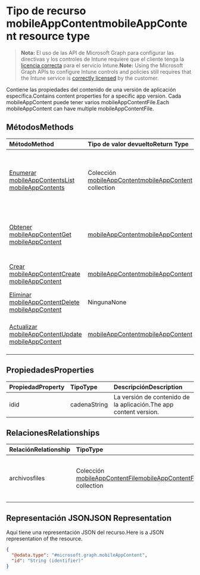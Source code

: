 # <a name="mobileappcontent-resource-type"></a><span data-ttu-id="f1768-101">Tipo de recurso mobileAppContent</span><span class="sxs-lookup"><span data-stu-id="f1768-101">mobileAppContent resource type</span></span>

> <span data-ttu-id="f1768-102">**Nota:** El uso de las API de Microsoft Graph para configurar las directivas y los controles de Intune requiere que el cliente tenga la [licencia correcta](https://go.microsoft.com/fwlink/?linkid=839381) para el servicio Intune.</span><span class="sxs-lookup"><span data-stu-id="f1768-102">**Note:** Using the Microsoft Graph APIs to configure Intune controls and policies still requires that the Intune service is [correctly licensed](https://go.microsoft.com/fwlink/?linkid=839381) by the customer.</span></span>

<span data-ttu-id="f1768-103">Contiene las propiedades del contenido de una versión de aplicación específica.</span><span class="sxs-lookup"><span data-stu-id="f1768-103">Contains content properties for a specific app version.</span></span> <span data-ttu-id="f1768-104">Cada mobileAppContent puede tener varios mobileAppContentFile.</span><span class="sxs-lookup"><span data-stu-id="f1768-104">Each mobileAppContent can have multiple mobileAppContentFile.</span></span>
## <a name="methods"></a><span data-ttu-id="f1768-105">Métodos</span><span class="sxs-lookup"><span data-stu-id="f1768-105">Methods</span></span>
|<span data-ttu-id="f1768-106">Método</span><span class="sxs-lookup"><span data-stu-id="f1768-106">Method</span></span>|<span data-ttu-id="f1768-107">Tipo de valor devuelto</span><span class="sxs-lookup"><span data-stu-id="f1768-107">Return Type</span></span>|<span data-ttu-id="f1768-108">Descripción</span><span class="sxs-lookup"><span data-stu-id="f1768-108">Description</span></span>|
|:---|:---|:---|
|[<span data-ttu-id="f1768-109">Enumerar mobileAppContents</span><span class="sxs-lookup"><span data-stu-id="f1768-109">List mobileAppContents</span></span>](../api/intune_apps_mobileappcontent_list.md)|<span data-ttu-id="f1768-110">Colección [mobileAppContent](../resources/intune_apps_mobileappcontent.md)</span><span class="sxs-lookup"><span data-stu-id="f1768-110">[mobileAppContent](../resources/intune_apps_mobileappcontent.md) collection</span></span>|<span data-ttu-id="f1768-111">Enumere las propiedades y las relaciones de los objetos [mobileAppContent](../resources/intune_apps_mobileappcontent.md).</span><span class="sxs-lookup"><span data-stu-id="f1768-111">List properties and relationships of the [mobileAppContent](../resources/intune_apps_mobileappcontent.md) objects.</span></span>|
|[<span data-ttu-id="f1768-112">Obtener mobileAppContent</span><span class="sxs-lookup"><span data-stu-id="f1768-112">Get mobileAppContent</span></span>](../api/intune_apps_mobileappcontent_get.md)|[<span data-ttu-id="f1768-113">mobileAppContent</span><span class="sxs-lookup"><span data-stu-id="f1768-113">mobileAppContent</span></span>](../resources/intune_apps_mobileappcontent.md)|<span data-ttu-id="f1768-114">Lea las propiedades y las relaciones del objeto [mobileAppContent](../resources/intune_apps_mobileappcontent.md).</span><span class="sxs-lookup"><span data-stu-id="f1768-114">Read properties and relationships of [plannerTaskDetails](../resources/intune_apps_mobileappcontent.md) object.</span></span>|
|[<span data-ttu-id="f1768-115">Crear mobileAppContent</span><span class="sxs-lookup"><span data-stu-id="f1768-115">Create mobileAppContent</span></span>](../api/intune_apps_mobileappcontent_create.md)|[<span data-ttu-id="f1768-116">mobileAppContent</span><span class="sxs-lookup"><span data-stu-id="f1768-116">mobileAppContent</span></span>](../resources/intune_apps_mobileappcontent.md)|<span data-ttu-id="f1768-117">Cree un objeto [mobileAppContent](../resources/intune_apps_mobileappcontent.md).</span><span class="sxs-lookup"><span data-stu-id="f1768-117">Create a new [plannerBucket](../resources/intune_apps_mobileappcontent.md) object.</span></span>|
|[<span data-ttu-id="f1768-118">Eliminar mobileAppContent</span><span class="sxs-lookup"><span data-stu-id="f1768-118">Delete mobileAppContent</span></span>](../api/intune_apps_mobileappcontent_delete.md)|<span data-ttu-id="f1768-119">Ninguna</span><span class="sxs-lookup"><span data-stu-id="f1768-119">None</span></span>|<span data-ttu-id="f1768-120">Elimina un [mobileAppContent](../resources/intune_apps_mobileappcontent.md)</span><span class="sxs-lookup"><span data-stu-id="f1768-120">Deletes a [mobileAppContent](../resources/intune_apps_mobileappcontent.md).</span></span>|
|[<span data-ttu-id="f1768-121">Actualizar mobileAppContent</span><span class="sxs-lookup"><span data-stu-id="f1768-121">Update mobileAppContent</span></span>](../api/intune_apps_mobileappcontent_update.md)|[<span data-ttu-id="f1768-122">mobileAppContent</span><span class="sxs-lookup"><span data-stu-id="f1768-122">mobileAppContent</span></span>](../resources/intune_apps_mobileappcontent.md)|<span data-ttu-id="f1768-123">Actualice las propiedades de un objeto [mobileAppContent](../resources/intune_apps_mobileappcontent.md).</span><span class="sxs-lookup"><span data-stu-id="f1768-123">Update the properties of a [calendar](../resources/intune_apps_mobileappcontent.md) object.</span></span>|

## <a name="properties"></a><span data-ttu-id="f1768-124">Propiedades</span><span class="sxs-lookup"><span data-stu-id="f1768-124">Properties</span></span>
|<span data-ttu-id="f1768-125">Propiedad</span><span class="sxs-lookup"><span data-stu-id="f1768-125">Property</span></span>|<span data-ttu-id="f1768-126">Tipo</span><span class="sxs-lookup"><span data-stu-id="f1768-126">Type</span></span>|<span data-ttu-id="f1768-127">Descripción</span><span class="sxs-lookup"><span data-stu-id="f1768-127">Description</span></span>|
|:---|:---|:---|
|<span data-ttu-id="f1768-128">id</span><span class="sxs-lookup"><span data-stu-id="f1768-128">id</span></span>|<span data-ttu-id="f1768-129">cadena</span><span class="sxs-lookup"><span data-stu-id="f1768-129">String</span></span>|<span data-ttu-id="f1768-130">La versión de contenido de la aplicación.</span><span class="sxs-lookup"><span data-stu-id="f1768-130">The app content version.</span></span>|

## <a name="relationships"></a><span data-ttu-id="f1768-131">Relaciones</span><span class="sxs-lookup"><span data-stu-id="f1768-131">Relationships</span></span>
|<span data-ttu-id="f1768-132">Relación</span><span class="sxs-lookup"><span data-stu-id="f1768-132">Relationship</span></span>|<span data-ttu-id="f1768-133">Tipo</span><span class="sxs-lookup"><span data-stu-id="f1768-133">Type</span></span>|<span data-ttu-id="f1768-134">Descripción</span><span class="sxs-lookup"><span data-stu-id="f1768-134">Description</span></span>|
|:---|:---|:---|
|<span data-ttu-id="f1768-135">archivos</span><span class="sxs-lookup"><span data-stu-id="f1768-135">files</span></span>|<span data-ttu-id="f1768-136">Colección [mobileAppContentFile](../resources/intune_apps_mobileappcontentfile.md)</span><span class="sxs-lookup"><span data-stu-id="f1768-136">[mobileAppContentFile](../resources/intune_apps_mobileappcontentfile.md) collection</span></span>|<span data-ttu-id="f1768-137">La lista de archivos de esta versión de contenido de la aplicación.</span><span class="sxs-lookup"><span data-stu-id="f1768-137">The list of files for this app content version.</span></span>|

## <a name="json-representation"></a><span data-ttu-id="f1768-138">Representación JSON</span><span class="sxs-lookup"><span data-stu-id="f1768-138">JSON Representation</span></span>
<span data-ttu-id="f1768-139">Aquí tiene una representación JSON del recurso.</span><span class="sxs-lookup"><span data-stu-id="f1768-139">Here is a JSON representation of the resource.</span></span>
<!-- {
  "blockType": "resource",
  "keyProperty": "id",
  "@odata.type": "microsoft.graph.mobileAppContent"
}
-->
``` json
{
  "@odata.type": "#microsoft.graph.mobileAppContent",
  "id": "String (identifier)"
}
```



